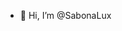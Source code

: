 - 👋 Hi, I’m @SabonaLux
<!---
SabonaLux/SabonaLux is a ✨ special ✨ repository because its `README.md` (this file) appears on your GitHub profile.
You can click the Preview link to take a look at your changes.
--->
